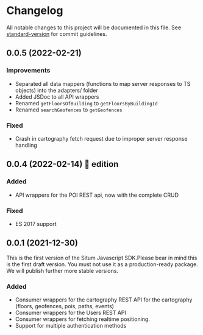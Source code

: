 # Changelog

All notable changes to this project will be documented in this file. See [standard-version](https://github.com/conventional-changelog/standard-version) for commit guidelines.

## 0.0.5 (2022-02-21)

### Improvements

- Separated all data mappers (functions to map server responses to TS objects)
  into the adapters/ folder
- Added JSDoc to all API wrappers
- Renamed `getFloorsOfBuilding` to `getFloorsByBuildingId`
- Renamed `searchGeofences` to `getGeofences`

### Fixed

- Crash in cartography fetch request due to improper server response handling

## 0.0.4 (2022-02-14) 💌 edition

### Added

- API wrappers for the POI REST api, now with the complete CRUD

### Fixed

- ES 2017 support

## 0.0.1 (2021-12-30)

This is the first version of the Situm Javascript SDK.Please bear in mind this is the first draft version. You must not use it as a production-ready package. We will publish further more stable versions.

### Added

- Consumer wrappers for the cartography REST API for the cartography (floors, geofences, pois, paths, events)
- Consumer wrappers for the Users REST API
- Consumer wrappers for fetching realtime positioning.
- Support for multiple authentication methods
